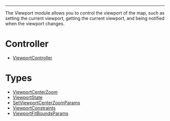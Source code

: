 ***

The Viewport module allows you to control the viewport of the map, such as setting the
current viewport, getting the current viewport, and being notified when the viewport changes.

# Controller

* [ViewportController](ViewportController.md)

# Types

* [ViewportCenterZoom](ViewportCenterZoom.md)
* [ViewportState](ViewportState.md)
* [SetViewportCenterZoomParams](SetViewportCenterZoomParams.md)
* [ViewportConstraints](ViewportConstraints.md)
* [ViewportFitBoundsParams](ViewportFitBoundsParams.md)
